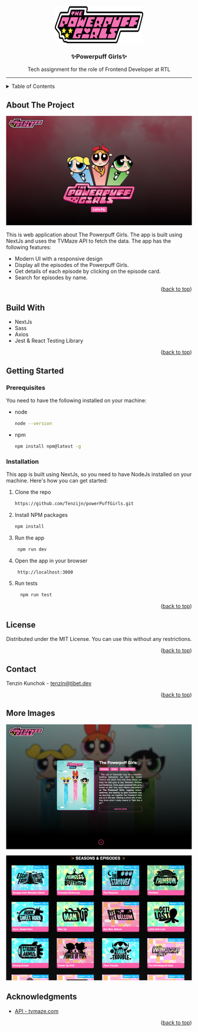 <a id="readme-top"></a>

<br />
<div align="center">
    <img src="./public/logo.png" alt="Logo" width="240" height="100">

  <h3 align="center">✨Powerpuff Girls✨</h3>

  <p align="center">
	Tech assignment for the role of Frontend Developer at RTL
  </p>
</div>

<hr/>

<!-- TABLE OF CONTENTS -->
<details>
  <summary>Table of Contents</summary>
  <ol>
    <li>
      <a href="#about-the-project">About The Project</a>
      <ul>
        <li><a href="#Build-With ️">Built With</a></li>
      </ul>
    </li>
    <li>
      <a href="#getting-started">Getting Started</a>
      <ul>
        <li><a href="#prerequisites">Prerequisites</a></li>
        <li><a href="#installation">Installation</a></li>
      </ul>
    </li>
    <li><a href="#usage">Usage</a></li>
    <li><a href="#license">License</a></li>
    <li><a href="#contact">Contact</a></li>
    <li><a href="#acknowledgments">Acknowledgments</a></li>
  </ol>
</details>

<!-- ABOUT THE PROJECT -->

## About The Project

![Powerpuff Girls](./public/Screenshot-1.png)

This is web application about The Powerpuff Girls. The app is built using NextJs and uses the TVMaze API to fetch the data. The app has the following features:

- Modern UI with a responsive design
- Display all the episodes of the Powerpuff Girls.
- Get details of each episode by clicking on the episode card.
- Search for episodes by name.

<p align="right">(<a href="#readme-top">back to top</a>)</p>

## Build With ️

- NextJs
- Sass
- Axios
- Jest & React Testing Library

<p align="right">(<a href="#readme-top">back to top</a>)</p>

<!-- GETTING STARTED -->

## Getting Started

### Prerequisites

You need to have the following installed on your machine:

- node

  ```sh
  node --version
  ```

- npm
  ```sh
  npm install npm@latest -g
  ```

### Installation

This app is built using NextJs, so you need to have NodeJs installed on your machine. Here's how you can get started:

1. Clone the repo
   ```sh
   https://github.com/Tenzijn/powerPuffGirls.git
   ```
2. Install NPM packages
   ```sh
   npm install
   ```
3. Run the app
   ```sh
    npm run dev
   ```
4. Open the app in your browser
   ```sh
    http://localhost:3000
   ```
5. Run tests
   ```sh
     npm run test
   ```

<p align="right">(<a href="#readme-top">back to top</a>)</p>

<!-- LICENSE -->

## License

Distributed under the MIT License. You can use this without any restrictions.

<p align="right">(<a href="#readme-top">back to top</a>)</p>

<!-- CONTACT -->

## Contact

Tenzin Kunchok - tenzin@tibet.dev

<p align="right">(<a href="#readme-top">back to top</a>)</p>

<!-- ACKNOWLEDGMENTS -->

## More Images

![Screenhot-2](./public/Screenshot-2.png)

![Screenhot-3](./public/Screenshot-3.png)

## Acknowledgments

- [API - tvmaze.com](https://api.tvmaze.com)

<p align="right">(<a href="#readme-top">back to top</a>)</p>
